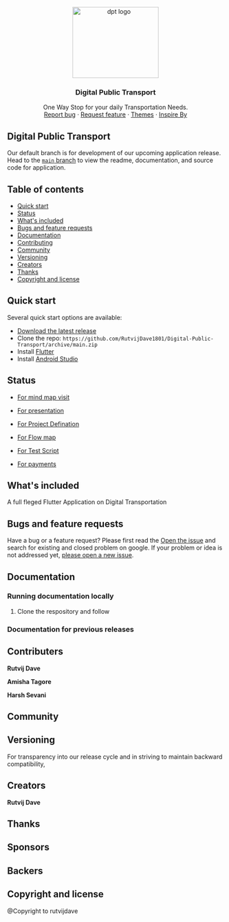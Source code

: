 <p align="center">
  <a href="https://getbootstrap.com/">
    <img src="https://thumbs.dreamstime.com/b/big-bus-logo-silhouette-graphic-vector-perfect-icon-etc-183420504.jpg" alt="dpt logo" width="200" height="165">
  </a>
</p>

<h3 align="center">Digital Public Transport</h3>

<p align="center">
  One Way Stop for your daily Transportation Needs.
  <br>
  <a href="https://github.com/RutvijDave1801/Digital-Public-Transport/issues/new">Report bug</a>
  ·
  <a href="https://github.com/twbs/bootstrap/issues/new?template=feature_request.md">Request feature</a>
  ·
  <a href="https://themes.getbootstrap.com/">Themes</a>
  ·
  <a href="https://blog.getbootstrap.com/">Inspire By</a>
</p>


## Digital Public Transport

Our default branch is for development of our upcoming application release. Head to the [`main` branch](https://github.com/RutvijDave1801/Digital-Public-Transport) to view the readme, documentation, and source code for application.


## Table of contents

- [Quick start](#quick-start)
- [Status](#status)
- [What's included](#whats-included)
- [Bugs and feature requests](#bugs-and-feature-requests)
- [Documentation](#documentation)
- [Contributing](#contributing)
- [Community](#community)
- [Versioning](#versioning)
- [Creators](#creators)
- [Thanks](#thanks)
- [Copyright and license](#copyright-and-license)


## Quick start

Several quick start options are available:

- [Download the latest release](https://drive.google.com/uc?export=download&id=1rdRAfXzIut5kyStgpbcnJD8NfLJoCLec)
- Clone the repo: `https://github.com/RutvijDave1801/Digital-Public-Transport/archive/main.zip`
- Install [Flutter](https://flutter.dev/docs/get-started/install/windows)
- Install [Android Studio](https://developer.android.com/studio)





## Status
- [For mind map visit](https://whimsical.com/digital-public-transport-W4aTe1MnoEysEbW6czPXs9)

- [For presentation](https://docs.google.com/presentation/d/1Kgt_z96ROxdYLAGpXpkVbMjIKLwaB3Bd/edit#slide=id.p1)

- [For Project Defination](https://drive.google.com/drive/folders/1bQPYklf37567hBk2GpU83N8Mfn1A9b8C)

- [For Flow map](https://drive.google.com/file/d/1uuiqRvppiGtxuyjWQ7DXqr7w7MhFl4PB/view?usp=sharing)
 
- [For Test Script](https://github.com/RutvijDave1801/Digital-Public-Transport/blob/main/first_test.py)
 
- [For payments](https://razorpay.com/docs/payment-gateway/flutter-integration/)
 


## What's included

A full fleged Flutter Application on Digital Transportation

## Bugs and feature requests

Have a bug or a feature request? Please first read the [Open the issue](https://github.com/RutvijDave1801/Digital-Public-Transport/issues/new) and search for existing and closed problem on google. If your problem or idea is not addressed yet, [please open a new issue](https://github.com/RutvijDave1801/Digital-Public-Transport/issues/new).


## Documentation


### Running documentation locally

1. Clone the respository and follow

### Documentation for previous releases


## Contributers
**Rutvij Dave**

**Amisha Tagore**

**Harsh Sevani**


## Community



## Versioning

For transparency into our release cycle and in striving to maintain backward compatibility,


## Creators

**Rutvij Dave**

## Thanks


## Sponsors


## Backers


## Copyright and license
@Copyright to rutvijdave
